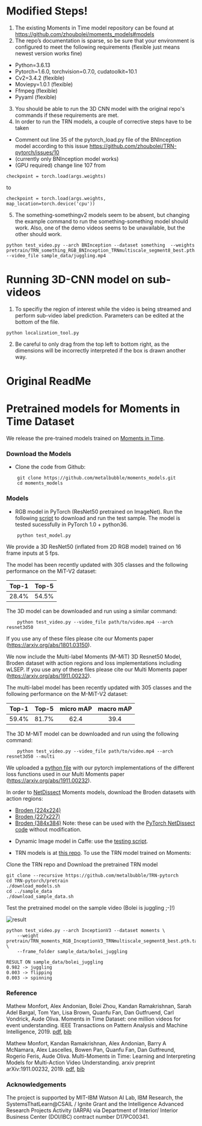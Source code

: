 # Modified Steps!

1.	The existing Moments in Time model repository can be found at       https://github.com/zhoubolei/moments_models#models
2.	The repo’s documentation is sparse, so be sure that your environment is configured to meet the following requirements (flexible just means newest version works fine)
- 	Python=3.6.13
- 	Pytorch=1.6.0, torchvision=0.7.0, cudatoolkit=10.1
-	Cv2=3.4.2 (flexible)
-	Moviepy=1.0.1 (flexible)
-	Ffmpeg (flexible)
-	Pyyaml (flexible)
3. You should be able to run the 3D CNN model with the original repo's commands if these requirements are met.
4.	In order to run the TRN models, a couple of corrective steps have to be taken
-	Comment out line 35 of the pytorch_load.py file of the BNInception model according to this issue https://github.com/zhoubolei/TRN-pytorch/issues/10
-	(currently only BNInception model works) 
-	(GPU required) change line 107 from 
```
checkpoint = torch.load(args.weights)
```
to
```
checkpoint = torch.load(args.weights, map_location=torch.device('cpu'))
```

5.	The something-somethingv2 models seem to be absent, but changing the example command to run the something-something model should work. Also, one of the demo videos seems to be unavailable, but the other should work. 

```
python test_video.py --arch BNInception --dataset something  --weights pretrain/TRN_something_RGB_BNInception_TRNmultiscale_segment8_best.pth.tar  --video_file sample_data/juggling.mp4
```

# Running 3D-CNN model on sub-videos

1. To specifiy the region of interest while the video is being streamed and perform sub-video label prediction. Parameters can be edited at the bottom of the file. 

```
python localization_tool.py
```
2. Be careful to only drag from the top left to bottom right, as the dimensions will be incorrectly interpreted if the box is drawn another way. 


# Original ReadMe
# Pretrained models for Moments in Time Dataset

We release the pre-trained models trained on [Moments in Time](http://moments.csail.mit.edu/).

### Download the Models

* Clone the code from Github:
```
    git clone https://github.com/metalbubble/moments_models.git
    cd moments_models
```

### Models

* RGB model in PyTorch (ResNet50 pretrained on ImageNet). Run the following [script](test_model.py) to download and run the test sample. The model is tested sucessfully in PyTorch 1.0 + python36.
```
    python test_model.py
```

We provide a 3D ResNet50 (inflated from 2D RGB model) trained on 16 frame inputs at 5 fps.

The model has been recently updated with 305 classes and the following performance on the MiT-V2 dataset:

| Top-1 | Top-5 |
| :---: | :---: |
| 28.4% | 54.5% |

The 3D model can be downloaded and run using a similar command:
```
    python test_video.py --video_file path/to/video.mp4 --arch resnet3d50
```

If you use any of these files please cite our Moments paper (https://arxiv.org/abs/1801.03150).

We now include the Multi-label Moments (M-MiT) 3D Resnet50 Model, Broden dataset with action regions and loss implementations including wLSEP.  If you use any of these files please cite our Multi Moments paper (https://arxiv.org/abs/1911.00232).

The multi-label model has been recently updated with 305 classes and the following performance on the M-MiT-V2 dataset:

| Top-1 | Top-5 | micro mAP | macro mAP |
| :---: | :---: | :---: | :---: |
| 59.4% | 81.7% | 62.4 | 39.4 |

The 3D M-MiT model can be downloaded and run using the following command:
```
    python test_video.py --video_file path/to/video.mp4 --arch resnet3d50 --multi
```

We uploaded a [python file](loss_functions.py) with our pytorch implementations of the different loss functions used in our Multi Moments paper (https://arxiv.org/abs/1911.00232).

In order to [NetDissect](http://netdissect.csail.mit.edu/) Moments models, download the Broden  datasets with action regions:
- [Broden (224x224)](http://data.csail.mit.edu/soundnet/actions3/broden1_224.zip)
- [Broden (227x227)](http://data.csail.mit.edu/soundnet/actions3/broden1_227.zip)
- [Broden (384x384)](http://data.csail.mit.edu/soundnet/actions3/broden1_384.zip)
Note: these can be used with the [PyTorch NetDissect code](https://github.com/CSAILVision/NetDissect-Lite) without modification.

* Dynamic Image model in Caffe: use the [testing script](compute_prob_dynImg.py).

* TRN models is at [this repo](https://github.com/metalbubble/TRN-pytorch). To use the TRN model trained on Moments:

Clone the TRN repo and Download the pretrained TRN model

```
git clone --recursive https://github.com/metalbubble/TRN-pytorch
cd TRN-pytorch/pretrain
./download_models.sh
cd ../sample_data
./download_sample_data.sh
```

Test the pretrained model on the sample video (Bolei is juggling ;-]!)

![result](http://relation.csail.mit.edu/data/bolei_juggling.gif)

```
python test_video.py --arch InceptionV3 --dataset moments \
    --weight pretrain/TRN_moments_RGB_InceptionV3_TRNmultiscale_segment8_best.pth.tar \
    --frame_folder sample_data/bolei_juggling

RESULT ON sample_data/bolei_juggling
0.982 -> juggling
0.003 -> flipping
0.003 -> spinning

```

### Reference

Mathew Monfort, Alex Andonian, Bolei Zhou, Kandan Ramakrishnan, Sarah Adel Bargal, Tom Yan, Lisa Brown, Quanfu Fan, Dan Gutfruend, Carl Vondrick, Aude Oliva. Moments in Time Dataset: one million videos for event understanding. IEEE Transactions on Pattern Analysis and Machine Intelligence, 2019. [pdf](https://arxiv.org/pdf/1801.03150.pdf), [bib](http://moments.csail.mit.edu/data/moments.bib)

Mathew Monfort, Kandan Ramakrishnan, Alex Andonian, Barry A McNamara, Alex Lascelles, Bowen Pan, Quanfu Fan, Dan Gutfreund, Rogerio Feris, Aude Oliva. Multi-Moments in Time: Learning and Interpreting Models for Multi-Action Video Understanding. arxiv preprint arXiv:1911.00232, 2019. [pdf](https://arxiv.org/pdf/1911.00232), [bib](http://moments.csail.mit.edu/multi_data/multi_moments.bib)


### Acknowledgements

The project is supported by MIT-IBM Watson AI Lab, IBM Research, the SystemsThatLearn@CSAIL / Ignite Grant and the Intelligence Advanced Research Projects Activity (IARPA) via Department of Interior/ Interior Business Center (DOI/IBC) contract number D17PC00341.
